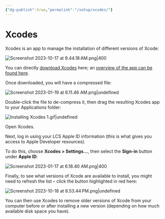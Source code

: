 ```yaml
---
{"dg-publish":true,"permalink":"/setup/xcodes/"}
---
```


# Xcodes

Xcodes is an app to manage the installation of different versions of Xcode:

![Screenshot 2023-10-17 at 9.44.18 AM.png|400](/img/user/Media/Screenshot%202023-10-17%20at%209.44.18%E2%80%AFAM.png)

You can directly [download Xcodes](https://github.com/XcodesOrg/XcodesApp/releases/download/v1.10.0b18/Xcodes.zip) here; an [overview of the app can be found here](https://www.xcodes.app).

Once downloaded, you will have a compressed file:

![Screenshot 2023-01-19 at 6.11.46 AM.png|undefined](/img/user/Media/Screenshot%202023-01-19%20at%206.11.46%20AM.png)

Double-click the file to de-compress it, then drag the resulting Xcodes app to your Applications folder:

![Installing Xcodes 1.gif|undefined](/img/user/Media/Installing%20Xcodes%201.gif)

Open Xcodes.

Next, log in using your LCS Apple ID information (this is what gives you access to Apple Developer resources).

To do this, choose **Xcodes > Settings...**, then select the **Sign-in** button under **Apple ID**:

![Screenshot 2023-01-17 at 6.18.40 AM.png|400](/img/user/Media/Screenshot%202023-01-17%20at%206.18.40%20AM.png)

Finally, to see what versions of Xcode are available to install, you might need to refresh the list – click the button highlighted in red here:

![Screenshot 2023-10-18 at 8.53.44 PM.png|undefined](/img/user/Media/Screenshot%202023-10-18%20at%208.53.44%E2%80%AFPM.png)
  
You can then use Xcodes to remove older versions of Xcode from your computer before or after installing a new version (depending on how much available disk space you have).

